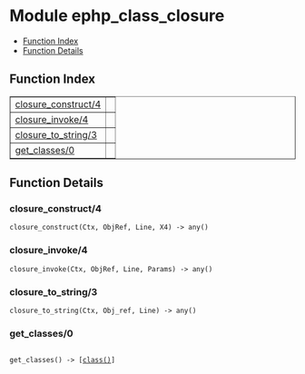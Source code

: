 

# Module ephp_class_closure #
* [Function Index](#index)
* [Function Details](#functions)

<a name="index"></a>

## Function Index ##


<table width="100%" border="1" cellspacing="0" cellpadding="2" summary="function index"><tr><td valign="top"><a href="#closure_construct-4">closure_construct/4</a></td><td></td></tr><tr><td valign="top"><a href="#closure_invoke-4">closure_invoke/4</a></td><td></td></tr><tr><td valign="top"><a href="#closure_to_string-3">closure_to_string/3</a></td><td></td></tr><tr><td valign="top"><a href="#get_classes-0">get_classes/0</a></td><td></td></tr></table>


<a name="functions"></a>

## Function Details ##

<a name="closure_construct-4"></a>

### closure_construct/4 ###

`closure_construct(Ctx, ObjRef, Line, X4) -> any()`

<a name="closure_invoke-4"></a>

### closure_invoke/4 ###

`closure_invoke(Ctx, ObjRef, Line, Params) -> any()`

<a name="closure_to_string-3"></a>

### closure_to_string/3 ###

`closure_to_string(Ctx, Obj_ref, Line) -> any()`

<a name="get_classes-0"></a>

### get_classes/0 ###

<pre><code>
get_classes() -&gt; [<a href="#type-class">class()</a>]
</code></pre>
<br />

